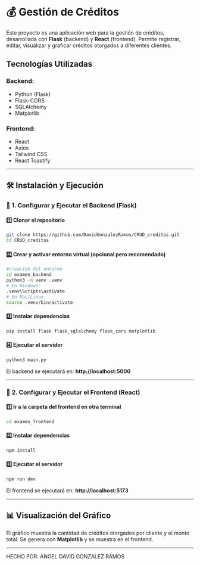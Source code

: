# 💰 Gestión de Créditos

Este proyecto es una aplicación web para la gestión de créditos, desarrollada con **Flask** (backend) y **React** (frontend). Permite registrar, editar, visualizar y graficar créditos otorgados a diferentes clientes.

## Tecnologías Utilizadas

### Backend:
- Python (Flask)
- Flask-CORS
- SQLAlchemy
- Matplotlib

### Frontend:
- React
- Axios
- Tailwind CSS
- React Toastify

---

## 🛠️ Instalación y Ejecución

### 🔹 **1. Configurar y Ejecutar el Backend (Flask)**

#### 1️⃣ **Clonar el repositorio**
```bash
git clone https://github.com/DavidGonzalezRamos/CRUD_creditos.git
cd CRUD_creditos
```

#### 2️⃣ **Crear y activar entorno virtual** (opcional pero recomendado)
```bash
#creacion del entorno
cd examen_backend
python3 -m venv .venv
# En Windows:
.venv\Scripts\activate
# En Mac/Linux:
source .venv/bin/activate
```

#### 3️⃣ **Instalar dependencias**
```bash
pip install flask flask_sqlalchemy flask_cors matplotlib
```

#### 4️⃣ **Ejecutar el servidor**
```bash
python3 main.py
```

El backend se ejecutará en: **http://localhost:5000**

---

### 🔹 **2. Configurar y Ejecutar el Frontend (React)**

#### 1️⃣ **Ir a la carpeta del frontend en otra terminal**
```bash
cd examen_frontend
```

#### 2️⃣ **Instalar dependencias**
```bash
npm install
```

#### 3️⃣ **Ejecutar el servidor**
```bash
npm run dev
```

El frontend se ejecutará en: **http://localhost:5173**

---

## 📊 **Visualización del Gráfico**
El gráfico muestra la cantidad de créditos otorgados por cliente y el monto total. Se genera con **Matplotlib** y se muestra en el frontend.

---

HECHO POR: ANGEL DAVID GONZALEZ RAMOS

